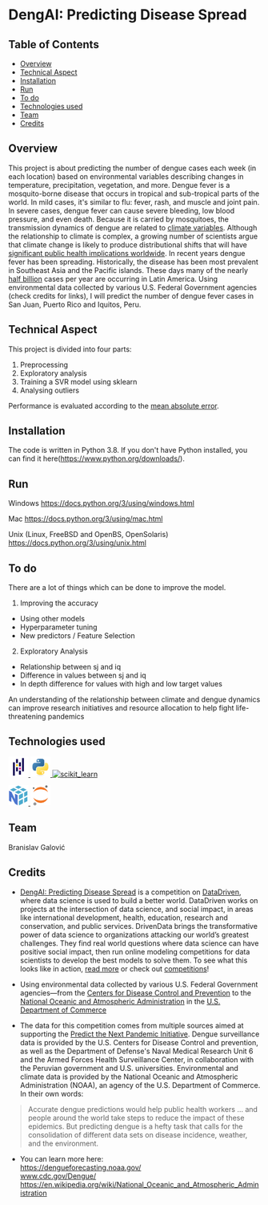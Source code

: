 # DengAI: Predicting Disease Spread

## Table of Contents
* [Overview](#overview)
* [Technical Aspect](#technical-aspect)
* [Installation](#installation)
* [Run](#run)
* [To do](#to-do)
* [Technologies used](#technologies-used)
* [Team](#team)
* [Credits](#credits)

## Overview
This project is about predicting the number of dengue cases each week (in each location) based on environmental variables describing changes in temperature, precipitation, vegetation, and more. Dengue fever is a mosquito-borne disease that occurs in tropical and sub-tropical parts of the world. In mild cases, it's similar to flu: fever, rash, and muscle and joint pain. In severe cases, dengue fever can cause severe bleeding, low blood pressure, and even death. Because it is carried by mosquitoes, the transmission dynamics of dengue are related to [climate variables](https://www.wabicc.org/en/manuals/using-climate-information-a-training-manual/climate-variables/). Although the relationship to climate is complex, a growing number of scientists argue that climate change is likely to produce distributional shifts that will have [significant public health implications worldwide](https://royalsocietypublishing.org/doi/full/10.1098/rstb.2014.0135). In recent years dengue fever has been spreading. Historically, the disease has been most prevalent in Southeast Asia and the Pacific islands. These days many of the nearly [half billion](https://www.cdc.gov/dengue/) cases per year are occurring in Latin America. Using environmental data collected by various U.S. Federal Government agencies (check credits for links), I will predict the number of dengue fever cases in San Juan, Puerto Rico and Iquitos, Peru.

## Technical Aspect
This project is divided into four parts:

1. Preprocessing
2. Exploratory analysis
3. Training a SVR model using sklearn
4. Analysing outliers

Performance is evaluated according to the [mean absolute error](https://en.wikipedia.org/wiki/Mean_absolute_error).

## Installation
The code is written in Python 3.8. If you don't have Python installed, you can find it here(https://www.python.org/downloads/).

## Run
Windows
https://docs.python.org/3/using/windows.html

Mac
https://docs.python.org/3/using/mac.html

Unix (Linux, FreeBSD and OpenBS, OpenSolaris)
https://docs.python.org/3/using/unix.html

## To do
There are a lot of things which can be done to improve the model.
1. Improving the accuracy
* Using other models
* Hyperparameter tuning
* New predictors / Feature Selection

2. Exploratory Analysis
* Relationship between sj and iq
* Difference in values between sj and iq
* In depth difference for values with high and low target values

 An understanding of the relationship between climate and dengue dynamics can improve research initiatives and resource allocation to help fight life-threatening pandemics

## Technologies used
<p align="left"> <a href="https://pandas.pydata.org/" target="_blank" rel="noreferrer"> <img src="https://raw.githubusercontent.com/devicons/devicon/2ae2a900d2f041da66e950e4d48052658d850630/icons/pandas/pandas-original.svg" alt="pandas" width="40" height="40"/> </a> <a href="https://www.python.org" target="_blank" rel="noreferrer"> <img src="https://raw.githubusercontent.com/devicons/devicon/master/icons/python/python-original.svg" alt="python" width="40" height="40"/> </a> <a href="https://scikit-learn.org/" target="_blank" rel="noreferrer"> <img src="https://upload.wikimedia.org/wikipedia/commons/0/05/Scikit_learn_logo_small.svg" alt="scikit_learn" width="40" height="40"/> </a> <p align="left"> <a href="https://numpy.org/" target="_blank" rel="noreferrer"> <img src="https://github.com/devicons/devicon/blob/master/icons/numpy/numpy-original.svg" alt="numpy" width="40" height="40"/> </a> <a href="https://jupyter.org/" target="_blank" rel="noreferrer"> <img src="https://github.com/devicons/devicon/blob/master/icons/jupyter/jupyter-original.svg" alt="jupyter" width="40" height="40"/> </a>

## Team
Branislav Galović

## Credits
* [DengAI: Predicting Disease Spread](https://www.drivendata.org/competitions/44/dengai-predicting-disease-spread/) is a competition on [DataDriven](https://www.drivendata.org/), where data science is used to build a better world. DataDriven works on projects at the intersection of data science, and social impact, in areas like international development, health, education, research and conservation, and public services. DrivenData brings the transformative power of data science to organizations attacking our world’s greatest challenges. They find real world questions where data science can have positive social impact, then run online modeling competitions for data scientists to develop the best models to solve them. To see what this looks like in action, [read more](https://www.drivendata.org/about/) or check out [competitions](https://www.drivendata.org/competitions/)!

* Using environmental data collected by various U.S. Federal Government agencies—from the [Centers for Disease Control and Prevention](https://www.cdc.gov/) to the [National Oceanic and Atmospheric Administration](https://www.cdc.gov/) in the [U.S. Department of Commerce](https://www.commerce.gov/)

* The data for this competition comes from multiple sources aimed at supporting the [Predict the Next Pandemic Initiative](https://obamawhitehouse.archives.gov/blog/2015/06/05/back-future-using-historical-dengue-data-predict-next-epidemic). Dengue surveillance data is provided by the U.S. Centers for Disease Control and prevention, as well as the Department of Defense's Naval Medical Research Unit 6 and the Armed Forces Health Surveillance Center, in collaboration with the Peruvian government and U.S. universities. Environmental and climate data is provided by the National Oceanic and Atmospheric Administration (NOAA), an agency of the U.S. Department of Commerce. In their own words:
> Accurate dengue predictions would help public health workers ... and people around the world take steps to reduce the impact of these epidemics. But predicting dengue is a hefty task that calls for the consolidation of different data sets on disease incidence, weather, and the environment.

* You can learn more here: \
https://dengueforecasting.noaa.gov/ \
www.cdc.gov/Dengue/ \
https://en.wikipedia.org/wiki/National_Oceanic_and_Atmospheric_Administration
